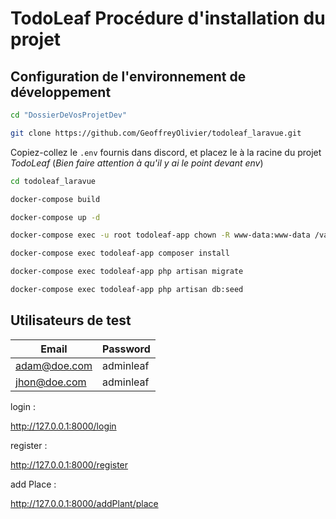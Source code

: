 # TodoLeaf Procédure d'installation du projet

## Configuration de l'environnement de développement

```bash title="Naviguez dans le dossier de vos projets de développement"
cd "DossierDeVosProjetDev"
```

```bash title="Téléchargez le projet _TodoLeaf_ dans un nouveau dossier **todoleaf_laravue**"
git clone https://github.com/GeoffreyOlivier/todoleaf_laravue.git
```

Copiez-collez le `.env` fournis dans discord, et placez le à la racine du projet  _TodoLeaf_ (_Bien faire attention à qu'il y ai le point devant env_)

```bash title="Déplacez-vous dans le répertoire racine du projet _TodoLeaf_"
cd todoleaf_laravue
```

```bash	title="Lancez la construction des images pour les services définis dans votre fichier docker-compose.yml"
docker-compose build
```

```bash title="Démarrez les conteneurs en arrière-plan, incluant Laravel, Nginx, et MySQL"
docker-compose up -d
```

```bash title="Définissez les permissions des fichiers inclus dans le conteneur _todoleaf-app_"
docker-compose exec -u root todoleaf-app chown -R www-data:www-data /var/www
```

```bash title="Installez les dépendances PHP nécessaires pour Laravel"
docker-compose exec todoleaf-app composer install
```

```bash title="Créez les tables nécessaires dans le conteneur MySQL pour votre application Laravel"
docker-compose exec todoleaf-app php artisan migrate
```

```bash title="Création de données de test"
docker-compose exec todoleaf-app php artisan db:seed
```

## Utilisateurs de test

| Email        | Password  |
|--------------|-----------|
| adam@doe.com | adminleaf |
| jhon@doe.com | adminleaf |


login :

http://127.0.0.1:8000/login

register :

http://127.0.0.1:8000/register

add Place :

http://127.0.0.1:8000/addPlant/place